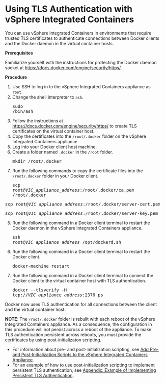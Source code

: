 # Using TLS Authentication with vSphere Integrated Containers #

You can use vSphere Integrated Containers in environments that require  trusted TLS certificates to authenticate connections between Docker clients and the Docker daemon in the virtual container hosts. 

**Prerequisites**

Familiarize yourself with the instructions for protecting the Docker daemon socket at https://docs.docker.com/engine/security/https/. 

**Procedure**

1. Use SSH to log in to the vSphere Integrated Containers appliance as `root`.
2. Change the shell interpreter to `ash`.<pre>sudo /bin/ash</pre>
2. Follow the instructions at https://docs.docker.com/engine/security/https/ to create TLS certificates on the virtual container host.
3. Copy the certificates into the `/root/.docker` folder on the vSphere Integrated Containers appliance.
3. Log into your Docker client host machine.
4. Create a folder named `.docker` in the `/root` folder.<pre>mkdir /root/.docker</pre>
4. Run the following commands to copy the certificate files into the `/root/.docker` folder in your Docker client. <pre>scp root@<i>VIC_appliance_address</i>:/root/.docker/ca.pem /root/.docker</pre>
<pre>scp root@<i>VIC_appliance_address</i>:/root/.docker/server-cert.pem /root/.docker</pre>
<pre>scp root@<i>VIC_appliance_address</i>:/root/.docker/server-key.pem  /root/.docker</pre>
5. Run the following command in a Docker client terminal to restart the Docker daemon in the vSphere Integrated Containers appliance.<pre>ssh root@<i>VIC_appliance_address</i> /opt/dockerd.sh</pre>
6. Run the following command in a Docker client terminal to restart the Docker client.<pre>docker-machine restart</pre>
6. Run the following command in a Docker client terminal to connect the Docker client to the virtual container host with TLS authentication.<pre>docker --tlsverify -H tcp://<i>VIC_appliance_address</i>:2376 ps</pre>

Docker now uses TLS authentication for all connections between the client and the virtual container host.

**NOTE**: The `/root/.docker` folder is rebuilt with each reboot of the vSphere Integrated Containers appliance. As a consequence, the configuration in this procedure will not persist across a reboot of the  appliance. To make TLS authentication persistent across reboots, you must provide the certificates by using  post-initializaton scripting. 

- For information about pre- and post-initialization scripting, see [Add Pre- and Post-Initialization Scripts to the vSphere Integrated Containers Appliance](pre_post_install_scripts.md). 
- For an example of how to use post-initialization scripting to implement persistent TLS authentication, see [Appendix: Example of Implementing Persistent TLS Authentication](appendix_persistent_tls.md).